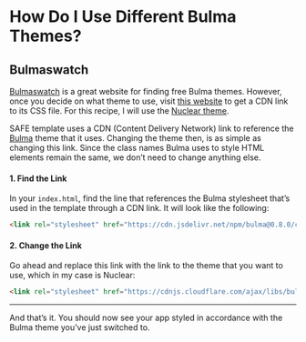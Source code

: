 # How Do I Use Different Bulma Themes?
## Bulmaswatch
[Bulmaswatch](https://jenil.github.io/bulmaswatch/) is a great website for finding free Bulma themes. However, once you decide on what theme to use, visit [this website](https://www.cdnpkg.com/bulmaswatch) to get a CDN link to its CSS file. For this recipe, I will use the [Nuclear theme](https://jenil.github.io/bulmaswatch/nuclear/).

SAFE template uses a CDN (Content Delivery Network) link to reference the [Bulma](https://bulma.io/) theme that it uses. Changing the theme then, is as simple as changing this link. Since the class names Bulma uses to style HTML elements remain the same, we don’t need to change anything else.

#### 1. Find the Link
In your `index.html`, find the line that references the Bulma stylesheet that’s used in the template through a CDN link. It will look like the following:
```html
<link rel="stylesheet" href="https://cdn.jsdelivr.net/npm/bulma@0.8.0/css/bulma.min.css">
```
#### 2. Change the Link
Go ahead and replace this link with the link to the theme that you want to use, which in my case is Nuclear:
```html
<link rel="stylesheet" href="https://cdnjs.cloudflare.com/ajax/libs/bulmaswatch/0.8.1/nuclear/bulmaswatch.min.css">
```
---
And that’s it. You should now see your app styled in accordance with the Bulma theme you’ve just switched to.
